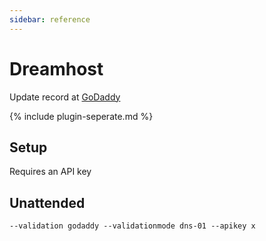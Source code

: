 ```yaml
---
sidebar: reference
---
```


# Dreamhost
Update record at [GoDaddy](https://www.godaddy.com/)

{% include plugin-seperate.md %}

## Setup
Requires an API key

## Unattended 
`--validation godaddy --validationmode dns-01 --apikey x`